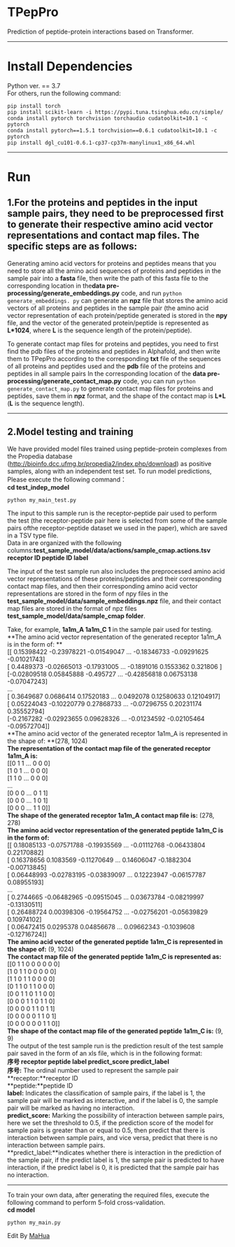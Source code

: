# TPepPro
Prediction of peptide-protein interactions based on Transformer.
***
# Install Dependencies
Python ver. == 3.7  
For others, run the following command:   
```
pip install torch
pip install scikit-learn -i https://pypi.tuna.tsinghua.edu.cn/simple/
conda install pytorch torchvision torchaudio cudatoolkit=10.1 -c pytorch
conda install pytorch==1.5.1 torchvision==0.6.1 cudatoolkit=10.1 -c pytorch
pip install dgl_cu101-0.6.1-cp37-cp37m-manylinux1_x86_64.whl 

```
***
# Run
## 1.For the proteins and peptides in the input sample pairs, they need to be preprocessed first to generate their respective amino acid vector representations and contact map files. The specific steps are as follows:  
Generating amino acid vectors for proteins and peptides means that you need to store all the amino acid sequences of proteins and peptides in the sample pair into a **fasta** file, then write the path of this fasta file to the corresponding location in the**data pre-processing/generate_embeddings.py** code, and run ```python generate_embeddings. py``` can generate an **npz** file that stores the amino acid vectors of all proteins and peptides in the sample pair (the amino acid vector representation of each protein/peptide generated is stored in the **npy** file, and the vector of the generated protein/peptide is represented as **L*1024**, where **L** is the sequence length of the protein/peptide).

To generate contact map files for proteins and peptides, you need to first find the pdb files of the proteins and peptides in Alphafold, and then write them to TPepPro according to the corresponding **txt** file of the sequences of all proteins and peptides used and the **pdb** file of the proteins and peptides in all sample pairs
In the corresponding location of the **data pre-processing/generate_contact_map.py** code, you can run ```python generate_contact_map.py``` to generate contact map files for proteins and peptides, save them in **npz** format, and the shape of the contact map is **L*L** (**L** is the sequence length).

***
## 2.Model testing and training
We have provided model files trained using peptide-protein complexes from the Propedia database (http://bioinfo.dcc.ufmg.br/propedia2/index.php/download) as positive samples, along with an independent test set. 
To run model predictions, Please execute the following command：  
**cd test_indep_model**
```
python my_main_test.py
```
The input to this sample run is the receptor-peptide pair used to perform the test (the receptor-peptide pair here is selected from some of the sample pairs ofthe receptor-peptide dataset we used in the paper), which are saved in a TSV type file.  
Data in are organized with the following columns:**test_sample_model/data/actions/sample_cmap.actions.tsv**  
**receptor ID  peptide ID  label**   

The input of the test sample run also includes the preprocessed amino acid vector representations of these proteins/peptides and their corresponding contact map files, and then their corresponding amino acid vector representations are stored in the form of npy files in the **test_sample_model/data/sample_embeddings.npz** file, and their contact map files are stored in the format of npz files **test_sample_model/data/sample_cmap folder**.  

Take, for example, **1a1m_A 1a1m_C 1** in the sample pair used for testing.  
**The amino acid vector representation of the generated receptor 1a1m_A is in the form of: **  
[[ 0.15398422 -0.23978221 -0.01549047 ... -0.18346733 -0.09291625
  -0.01021743]  
 [ 0.4489373  -0.02665013 -0.17931005 ... -0.1891016   0.1553362
   0.321806  ]  
 [-0.02809518  0.05845888 -0.495727   ... -0.42856818  0.06753138
  -0.07047243]  
 ...  
 [ 0.3649687   0.0686414   0.17520183 ...  0.0492078   0.12580633
   0.12104917]  
 [ 0.05224043 -0.10220779  0.27868733 ... -0.07296755  0.20231174
   0.35552794]  
 [-0.2167282  -0.02923655  0.09628326 ... -0.01234592 -0.02105464
  -0.09572704]]    
**The amino acid vector of the generated receptor 1a1m_A is represented in the shape of: **(278, 1024)  
**The representation of the contact map file of the generated receptor 1a1m_A is:**  
[[0 1 1 ... 0 0 0]  
 [1 0 1 ... 0 0 0]  
 [1 1 0 ... 0 0 0]  
 ...  
 [0 0 0 ... 0 1 1]  
 [0 0 0 ... 1 0 1]  
 [0 0 0 ... 1 1 0]]   
**The shape of the generated receptor 1a1m_A contact map file is:** (278, 278)  
**The amino acid vector representation of the generated peptide 1a1m_C is in the form of:**  
[[ 0.18085133 -0.07571788 -0.19935569 ... -0.01112768 -0.06433804
   0.22170882]  
 [ 0.16378656  0.1083569  -0.11270649 ...  0.14606047 -0.1882304
  -0.00713845]  
 [ 0.06448993 -0.02783195 -0.03839097 ...  0.12223947 -0.06157787
   0.08955193]  
 ...  
 [ 0.2744665  -0.06482965 -0.09515045 ...  0.03673784 -0.08219997
  -0.13130511]  
 [ 0.26488724  0.00398306 -0.19564752 ... -0.02756201 -0.05639829
   0.10974102]  
 [ 0.06472415  0.0295378   0.04856678 ...  0.09662343 -0.1039608
  -0.12716724]]  
**The amino acid vector of the generated peptide 1a1m_C is represented in the shape of:** (9, 1024)  
**The contact map file of the generated peptide 1a1m_C is represented as:**  
[[0 1 1 0 0 0 0 0 0]  
 [1 0 1 1 0 0 0 0 0]  
 [1 1 0 1 1 0 0 0 0]  
 [0 1 1 0 1 1 0 0 0]  
 [0 0 1 1 0 1 1 0 0]  
 [0 0 0 1 1 0 1 1 0]  
 [0 0 0 0 1 1 0 1 1]  
 [0 0 0 0 0 1 1 0 1]  
 [0 0 0 0 0 0 1 1 0]]  
**The shape of the contact map file of the generated peptide 1a1m_C is:** (9, 9)  
The output of the test sample run is the prediction result of the test sample pair saved in the form of an xls file, which is in the following format:  
**序号    receptor	peptide	label	predict_score	predict_label**  
**序号:** The ordinal number used to represent the sample pair  
**receptor:**receptor ID  
**peptide:**peptide ID  
**label:** Indicates the classification of sample pairs, if the label is 1, the sample pair will be marked as interactive, and if the label is 0, the sample pair will be marked as having no interaction.  
**predict_score:** Marking the possibility of interaction between sample pairs, here we set the threshold to 0.5, if the prediction score of the model for sample pairs is greater than or equal to 0.5, then predict that there is interaction between sample pairs, and vice versa, predict that there is no interaction between sample pairs.  
**predict_label:**indicates whether there is interaction in the prediction of the sample pair, if the predict label is 1, the sample pair is predicted to have interaction, if the predict label is 0, it is predicted that the sample pair has no interaction.  
***
To train your own data, after generating the required files, execute the following command to perform 5-fold cross-validation.  
**cd model**
```
python my_main.py
```
Edit By [MaHua](http://mahua.jser.me)